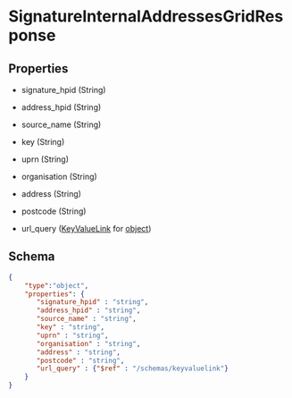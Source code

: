 # SignatureInternalAddressesGridResponse
## Properties
- signature_hpid (String)

   
- address_hpid (String)

   
- source_name (String)

   
- key (String)

   
- uprn (String)

   
- organisation (String)

   
- address (String)

   
- postcode (String)

   
- url_query ([KeyValueLink](KeyValueLink.md) for [object](object.md))

   

## Schema
```json
{
    "type":"object",
    "properties": {
       "signature_hpid" : "string",
       "address_hpid" : "string",
       "source_name" : "string",
       "key" : "string",
       "uprn" : "string",
       "organisation" : "string",
       "address" : "string",
       "postcode" : "string",
       "url_query" : {"$ref" : "/schemas/keyvaluelink"}
    }
}
```

